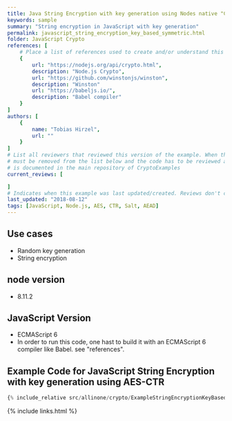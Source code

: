 ```yaml
---
title: Java String Encryption with key generation using Nodes native "Crypto" Library
keywords: sample
summary: "String encryption in JavaScript with key generation"
permalink: javascript_string_encryption_key_based_symmetric.html
folder: JavaScript Crypto
references: [
    # Place a list of references used to create and/or understand this example.
    {
        url: "https://nodejs.org/api/crypto.html",
        description: "Node.js Crypto",
        url: "https://github.com/winstonjs/winston",
        description: "Winston"
        url: "https://babeljs.io/",
        description: "Babel compiler"
    }
]
authors: [
    {
        name: "Tobias Hirzel",
        url: ""
    }
]
# List all reviewers that reviewed this version of the example. When the example is updated all old reviews
# must be removed from the list below and the code has to be reviewed again. The complete review process
# is documented in the main repository of CryptoExamples
current_reviews: [

]
# Indicates when this example was last updated/created. Reviews don't change this.
last_updated: "2018-08-12"
tags: [JavaScript, Node.js, AES, CTR, Salt, AEAD]
---
```


## Use cases

-   Random key generation
-   String encryption

## node version

-   8.11.2

## JavaScript Version

-   ECMAScript 6
-   In order to run this code, one hast to build it with an ECMAScript 6 compiler like Babel. see "references".

## Example Code for JavaScript String Encryption with key generation using AES-CTR

```js
{% include_relative src/allinone/crypto/ExampleStringEncryptionKeyBased.java %}
```

{% include links.html %}
